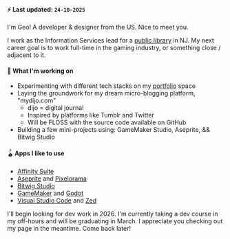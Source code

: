 #### ⚡ Last updated: `24-10-2025`

I'm Geo! A developer & designer from the US. Nice to meet you.

I work as the Information Services lead for a [public library](https://demarestlibrary.org/about/our-team) in NJ. My next career goal is to work full-time in the gaming industry, or something close / adjacent to it.

#### 🌱 What I'm working on
- Experimenting with different tech stacks on my [portfolio](https://geovongriffin.com/) space
- Laying the groundwork for my dream micro-blogging platform, "mydijo.com"
    - dijo = digital journal
    - Inspired by platforms like Tumblr and Twitter
    - Will be FLOSS with the source code available on GitHub
- Building a few mini-projects using: GameMaker Studio, Aseprite, && Bitwig Studio

#### 🪀 Apps I like to use
- [Affinity Suite](https://affinity.serif.com)
- [Aseprite](https://aseprite.org) and [Pixelorama](https://godotengine.org/showcase/pixelorama/)
- [Bitwig Studio](https://bitwig.com/)
- [GameMaker](https://gamemaker.io/en) and [Godot](https://godotengine.org/)
- [Visual Studio Code](https://code.visualstudio.com/) and [Zed](https://zed.dev/)

I'll begin looking for dev work in 2026. I'm currently taking a dev course in my off-hours and will be graduating in March. I appreciate you checking out my page in the meantime. Come back later!
